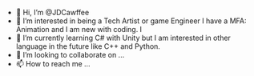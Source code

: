 - 👋 Hi, I’m @JDCawffee
- 👀 I’m interested in being a Tech Artist or game Engineer  I have a MFA: Animation and I am new with coding.    I
- 🌱 I’m currently learning C# with Unity but I am interested in other language in the future like C++ and Python.
- 💞️ I’m looking to collaborate on ...
- 📫 How to reach me ...

<!---
JDCawffee/JDCawffee is a ✨ special ✨ repository because its `README.md` (this file) appears on your GitHub profile.
You can click the Preview link to take a look at your changes.
--->
